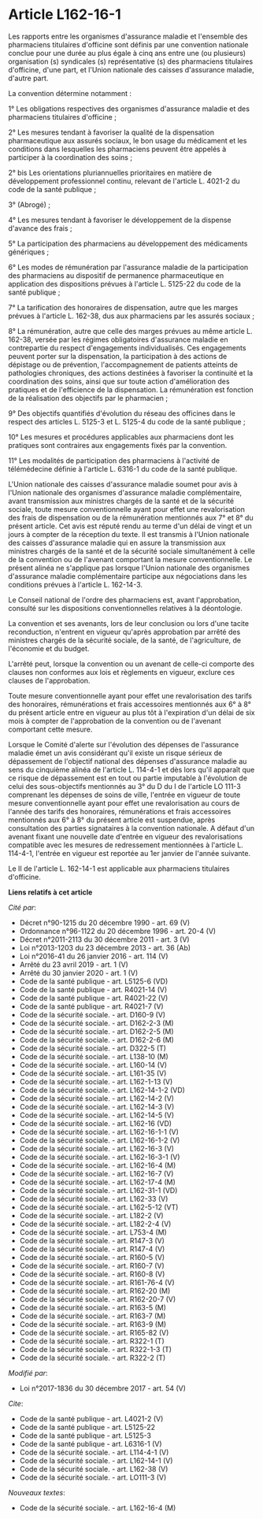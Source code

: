 # Article L162-16-1

Les rapports entre les organismes d'assurance maladie et l'ensemble des pharmaciens titulaires d'officine sont définis par
une convention nationale conclue pour une durée au plus égale à cinq ans entre une (ou plusieurs) organisation (s) syndicales
(s) représentative (s) des pharmaciens titulaires d'officine, d'une part, et l'Union nationale des caisses d'assurance
maladie, d'autre part. 

La convention détermine notamment : 

1° Les obligations respectives des organismes d'assurance maladie et des pharmaciens titulaires d'officine ; 

2° Les mesures tendant à favoriser la qualité de la dispensation pharmaceutique aux assurés sociaux, le bon usage du
médicament et les conditions dans lesquelles les pharmaciens peuvent être appelés à participer à la coordination des soins ; 

2° bis Les orientations pluriannuelles prioritaires en matière de développement professionnel continu, relevant de l'article
L. 4021-2 du code de la santé publique ; 

3° (Abrogé) ; 

4° Les mesures tendant à favoriser le développement de la dispense d'avance des frais ; 

5° La participation des pharmaciens au développement des médicaments génériques ; 

6° Les modes de rémunération par l'assurance maladie de la participation des pharmaciens au dispositif de permanence
pharmaceutique en application des dispositions prévues à l'article L. 5125-22 du code de la santé publique ; 

7° La tarification des honoraires de dispensation, autre que les marges prévues à l'article L. 162-38, dus aux pharmaciens
par les assurés sociaux ; 

8° La rémunération, autre que celle des marges prévues au même article L. 162-38, versée par les régimes obligatoires
d'assurance maladie en contrepartie du respect d'engagements individualisés. Ces engagements peuvent porter sur la
dispensation, la participation à des actions de dépistage ou de prévention, l'accompagnement de patients atteints de
pathologies chroniques, des actions destinées à favoriser la continuité et la coordination des soins, ainsi que sur toute
action d'amélioration des pratiques et de l'efficience de la dispensation. La rémunération est fonction de la réalisation des
objectifs par le pharmacien ; 

9° Des objectifs quantifiés d'évolution du réseau des officines dans le respect des articles L. 5125-3 et L. 5125-4 du code
de la santé publique ; 

10° Les mesures et procédures applicables aux pharmaciens dont les pratiques sont contraires aux engagements fixés par la
convention. 

11° Les modalités de participation des pharmaciens à l'activité de télémédecine définie à l'article L. 6316-1 du code de la
santé publique. 

L'Union nationale des caisses d'assurance maladie soumet pour avis à l'Union nationale des organismes d'assurance maladie
complémentaire, avant transmission aux ministres chargés de la santé et de la sécurité sociale, toute mesure conventionnelle
ayant pour effet une revalorisation des frais de dispensation ou de la rémunération mentionnés aux 7° et 8° du présent
article. Cet avis est réputé rendu au terme d'un délai de vingt et un jours à compter de la réception du texte. Il est
transmis à l'Union nationale des caisses d'assurance maladie qui en assure la transmission aux ministres chargés de la santé
et de la sécurité sociale simultanément à celle de la convention ou de l'avenant comportant la mesure conventionnelle. Le
présent alinéa ne s'applique pas lorsque l'Union nationale des organismes d'assurance maladie complémentaire participe aux
négociations dans les conditions prévues à l'article L. 162-14-3. 

Le Conseil national de l'ordre des pharmaciens est, avant l'approbation, consulté sur les dispositions conventionnelles
relatives à la déontologie. 

La convention et ses avenants, lors de leur conclusion ou lors d'une tacite reconduction, n'entrent en vigueur qu'après
approbation par arrêté des ministres chargés de la sécurité sociale, de la santé, de l'agriculture, de l'économie et du
budget. 

L'arrêté peut, lorsque la convention ou un avenant de celle-ci comporte des clauses non conformes aux lois et règlements en
vigueur, exclure ces clauses de l'approbation. 

Toute mesure conventionnelle ayant pour effet une revalorisation des tarifs des honoraires, rémunérations et frais
accessoires mentionnés aux 6° à 8° du présent article entre en vigueur au plus tôt à l'expiration d'un délai de six mois à
compter de l'approbation de la convention ou de l'avenant comportant cette mesure. 

Lorsque le Comité d'alerte sur l'évolution des dépenses de l'assurance maladie émet un avis considérant qu'il existe un
risque sérieux de dépassement de l'objectif national des dépenses d'assurance maladie au sens du cinquième alinéa de
l'article L. 114-4-1 et dès lors qu'il apparaît que ce risque de dépassement est en tout ou partie imputable à l'évolution de
celui des sous-objectifs mentionnés au 3° du D du I de l'article LO 111-3 comprenant les dépenses de soins de ville, l'entrée
en vigueur de toute mesure conventionnelle ayant pour effet une revalorisation au cours de l'année des tarifs des honoraires,
rémunérations et frais accessoires mentionnés aux 6° à 8° du présent article est suspendue, après consultation des parties
signataires à la convention nationale. A défaut d'un avenant fixant une nouvelle date d'entrée en vigueur des revalorisations
compatible avec les mesures de redressement mentionnées à l'article L. 114-4-1, l'entrée en vigueur est reportée au 1er
janvier de l'année suivante. 

Le II de l'article L. 162-14-1 est applicable aux pharmaciens titulaires d'officine.

**Liens relatifs à cet article**

_Cité par_:

  - Décret n°90-1215 du 20 décembre 1990 - art. 69 (V)
  - Ordonnance n°96-1122 du 20 décembre 1996 - art. 20-4 (V)
  - Décret n°2011-2113 du 30 décembre 2011 - art. 3 (V)
  - Loi n°2013-1203 du 23 décembre 2013 - art. 36 (Ab)
  - Loi n°2016-41 du 26 janvier 2016 - art. 114 (V)
  - Arrêté du 23 avril 2019 - art. 1 (V)
  - Arrêté du 30 janvier 2020 - art. 1 (V)
  - Code de la santé publique - art. L5125-6 (VD)
  - Code de la santé publique - art. R4021-14 (V)
  - Code de la santé publique - art. R4021-22 (V)
  - Code de la santé publique - art. R4021-7 (V)
  - Code de la sécurité sociale. - art. D160-9 (V)
  - Code de la sécurité sociale. - art. D162-2-3 (M)
  - Code de la sécurité sociale. - art. D162-2-5 (M)
  - Code de la sécurité sociale. - art. D162-2-6 (M)
  - Code de la sécurité sociale. - art. D322-5 (T)
  - Code de la sécurité sociale. - art. L138-10 (M)
  - Code de la sécurité sociale. - art. L160-14 (V)
  - Code de la sécurité sociale. - art. L161-35 (V)
  - Code de la sécurité sociale. - art. L162-1-13 (V)
  - Code de la sécurité sociale. - art. L162-14-1-2 (VD)
  - Code de la sécurité sociale. - art. L162-14-2 (V)
  - Code de la sécurité sociale. - art. L162-14-3 (V)
  - Code de la sécurité sociale. - art. L162-14-5 (V)
  - Code de la sécurité sociale. - art. L162-16 (VD)
  - Code de la sécurité sociale. - art. L162-16-1-1 (V)
  - Code de la sécurité sociale. - art. L162-16-1-2 (V)
  - Code de la sécurité sociale. - art. L162-16-3 (V)
  - Code de la sécurité sociale. - art. L162-16-3-1 (V)
  - Code de la sécurité sociale. - art. L162-16-4 (M)
  - Code de la sécurité sociale. - art. L162-16-7 (V)
  - Code de la sécurité sociale. - art. L162-17-4 (M)
  - Code de la sécurité sociale. - art. L162-31-1 (VD)
  - Code de la sécurité sociale. - art. L162-33 (V)
  - Code de la sécurité sociale. - art. L162-5-12 (VT)
  - Code de la sécurité sociale. - art. L182-2 (V)
  - Code de la sécurité sociale. - art. L182-2-4 (V)
  - Code de la sécurité sociale. - art. L753-4 (M)
  - Code de la sécurité sociale. - art. R147-3 (V)
  - Code de la sécurité sociale. - art. R147-4 (V)
  - Code de la sécurité sociale. - art. R160-5 (V)
  - Code de la sécurité sociale. - art. R160-7 (V)
  - Code de la sécurité sociale. - art. R160-8 (V)
  - Code de la sécurité sociale. - art. R161-76-4 (V)
  - Code de la sécurité sociale. - art. R162-20 (M)
  - Code de la sécurité sociale. - art. R162-20-7 (V)
  - Code de la sécurité sociale. - art. R163-5 (M)
  - Code de la sécurité sociale. - art. R163-7 (M)
  - Code de la sécurité sociale. - art. R163-9 (M)
  - Code de la sécurité sociale. - art. R165-82 (V)
  - Code de la sécurité sociale. - art. R322-1 (T)
  - Code de la sécurité sociale. - art. R322-1-3 (T)
  - Code de la sécurité sociale. - art. R322-2 (T)

_Modifié par_:

  - Loi n°2017-1836 du 30 décembre 2017 - art. 54 (V)

_Cite_:

  - Code de la santé publique - art. L4021-2 (V)
  - Code de la santé publique - art. L5125-22
  - Code de la santé publique - art. L5125-3
  - Code de la santé publique - art. L6316-1 (V)
  - Code de la sécurité sociale. - art. L114-4-1 (V)
  - Code de la sécurité sociale. - art. L162-14-1 (V)
  - Code de la sécurité sociale. - art. L162-38 (V)
  - Code de la sécurité sociale. - art. LO111-3 (V)

_Nouveaux textes_:

  - Code de la sécurité sociale. - art. L162-16-4 (M)

